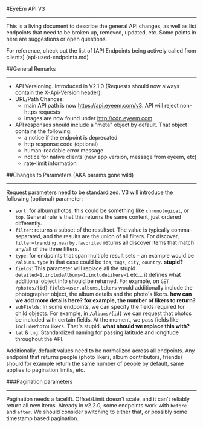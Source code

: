 #EyeEm API V3
***

This is a living document to describe the general API changes, as well as list endpoints that need to be broken up, removed, updated, etc. Some points in here are suggestions or open questions.

For reference, check out the list of [API Endpoints being actively called from clients] (api-used-endpoints.md)

##General Remarks
***

- API Versioning. Introduced in V2.1.0 (Requests should now always contain the X-Api-Version header).
- URL/Path Changes:
  - main API path is now https://api.eyeem.com/v3. API will reject non-https requests
  - images are now found under http://cdn.eyeem.com
- API responses should include a "meta" object by default. That object contains the following:
  - a notice if the endpoint is deprecated
  - http response code (optional)
  - human-readable error message
  - notice for native clients (new app version, message from eyeem, etc)
  - rate-limit information

##Changes to Parameters (AKA params gone wild) 
***

Request parameters need to be standardized. V3 will introduce the following (optional) parameter:
- `sort`: for album photos, this could be something like `chronological`, or `top`. General rule is that this returns the same content, just ordered differently.
- `filter`: returns a subset of the resultset. The value is typically comma-separated, and the results are the union of all filters. For discover, `filter=trending,nearby,favorited` returns all discover items that match any/all of the three filters.
- `type`: for endpoints that span multiple result sets - an example would be `/albums`. `type` in that case could be `ids`, `tags`, `city`, `country`. **stupid?**
- `fields`: This parameter will replace all the stupid `detailed=1,includeAlbums=1,includeLikers=1` etc... it defines what additional object info should be returned. For example, on `GET` `/photos/{id}` `fields=user,albums,likers` would additionally include the photographer object, the album details and the photo's likers. **how can we add more details here? for example, the number of likers to return?**
- `subFields`: In some endpoints, we can specify the fields required for child objects. For example, in `/albums/{id}` we can request that photos be included with certain fields. At the moment, we pass fields like `includePhotoLikers`. That's stupid. **what should we replace this with?**
- `lat` & `lng`: Standardized naming for passing latitude and longitude throughout the API.

Additionally, default values need to be normalized across all endpoints. Any endpoint that returns people (photo likers, album contributors, friends) should for example return the same number of people by default, same applies to pagination limits, etc.

###Pagination parameters
***
Pagination needs a facelift. Offset/Limit doesn't scale, and it can't reliably return all new items. Already in v2.2.0, some endpoints work with `before` and `after`. We should consider switching to either that, or possibly some timestamp based pagination.
